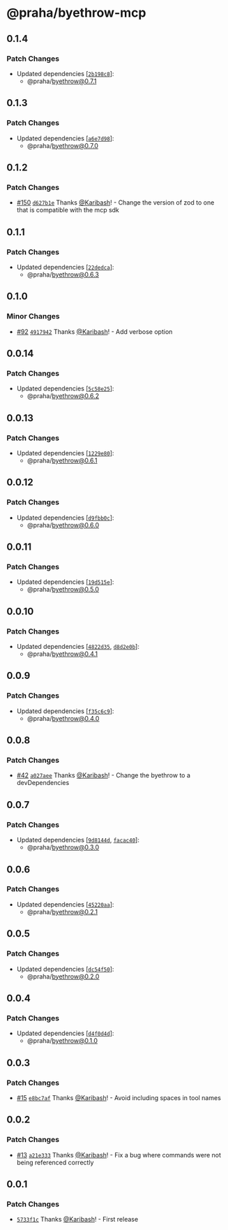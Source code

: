# @praha/byethrow-mcp

## 0.1.4

### Patch Changes

- Updated dependencies [[`2b198c8`](https://github.com/praha-inc/byethrow/commit/2b198c8de38cf1888eb9015223a23eaf65172057)]:
  - @praha/byethrow@0.7.1

## 0.1.3

### Patch Changes

- Updated dependencies [[`a6e7d98`](https://github.com/praha-inc/byethrow/commit/a6e7d98486887e519252fa03c7be88d92a05847c)]:
  - @praha/byethrow@0.7.0

## 0.1.2

### Patch Changes

- [#150](https://github.com/praha-inc/byethrow/pull/150) [`d627b1e`](https://github.com/praha-inc/byethrow/commit/d627b1e3df4d8bc004ca4a1a6110356d1253f99f) Thanks [@Karibash](https://github.com/Karibash)! - Change the version of zod to one that is compatible with the mcp sdk

## 0.1.1

### Patch Changes

- Updated dependencies [[`22dedca`](https://github.com/praha-inc/byethrow/commit/22dedca5646471e43f2de1781eef4da641d68c0d)]:
  - @praha/byethrow@0.6.3

## 0.1.0

### Minor Changes

- [#92](https://github.com/praha-inc/byethrow/pull/92) [`4917942`](https://github.com/praha-inc/byethrow/commit/4917942a184783e8f95206f396ee3acc43d93960) Thanks [@Karibash](https://github.com/Karibash)! - Add verbose option

## 0.0.14

### Patch Changes

- Updated dependencies [[`5c58e25`](https://github.com/praha-inc/byethrow/commit/5c58e250c8dd4c35dbf24278fb203b6746c33ca9)]:
  - @praha/byethrow@0.6.2

## 0.0.13

### Patch Changes

- Updated dependencies [[`1229e80`](https://github.com/praha-inc/byethrow/commit/1229e80f7daab65d8026a8a95a8e8206f31ca928)]:
  - @praha/byethrow@0.6.1

## 0.0.12

### Patch Changes

- Updated dependencies [[`d9fbb0c`](https://github.com/praha-inc/byethrow/commit/d9fbb0c7892fed88d566593cdb6351046d4fff6b)]:
  - @praha/byethrow@0.6.0

## 0.0.11

### Patch Changes

- Updated dependencies [[`19d515e`](https://github.com/praha-inc/byethrow/commit/19d515e453615146fe584476624d211b0249c745)]:
  - @praha/byethrow@0.5.0

## 0.0.10

### Patch Changes

- Updated dependencies [[`4822d35`](https://github.com/praha-inc/byethrow/commit/4822d35fa4f06067214b5264be13fb80a288edec), [`d8d2e0b`](https://github.com/praha-inc/byethrow/commit/d8d2e0b798e126ab28e7aa7175b3edb0ad6dcf5f)]:
  - @praha/byethrow@0.4.1

## 0.0.9

### Patch Changes

- Updated dependencies [[`f35c6c9`](https://github.com/praha-inc/byethrow/commit/f35c6c9d0f9e7a3803c10ae4e5d425b7b9abe0aa)]:
  - @praha/byethrow@0.4.0

## 0.0.8

### Patch Changes

- [#42](https://github.com/praha-inc/byethrow/pull/42) [`a027aee`](https://github.com/praha-inc/byethrow/commit/a027aee4fda209d5f1485abcb38d491125e2db95) Thanks [@Karibash](https://github.com/Karibash)! - Change the byethrow to a devDependencies

## 0.0.7

### Patch Changes

- Updated dependencies [[`9d8144d`](https://github.com/praha-inc/byethrow/commit/9d8144d2783bd21dda6ae0c7d3fe0d2326923549), [`facac40`](https://github.com/praha-inc/byethrow/commit/facac402c93c8b6195922644b9b8a9458b266e29)]:
  - @praha/byethrow@0.3.0

## 0.0.6

### Patch Changes

- Updated dependencies [[`45220aa`](https://github.com/praha-inc/byethrow/commit/45220aa5e43b4e2670dec320ea9974b09b396001)]:
  - @praha/byethrow@0.2.1

## 0.0.5

### Patch Changes

- Updated dependencies [[`dc54f50`](https://github.com/praha-inc/byethrow/commit/dc54f50f4db183d8c1b2735f07b0d3c4c665173f)]:
  - @praha/byethrow@0.2.0

## 0.0.4

### Patch Changes

- Updated dependencies [[`d4f0d4d`](https://github.com/praha-inc/byethrow/commit/d4f0d4d2ffbdfc366f61ce564dde5c54040b55a2)]:
  - @praha/byethrow@0.1.0

## 0.0.3

### Patch Changes

- [#15](https://github.com/praha-inc/byethrow/pull/15) [`e8bc7af`](https://github.com/praha-inc/byethrow/commit/e8bc7af4b7de9806aba0e7779215435cb394016d) Thanks [@Karibash](https://github.com/Karibash)! - Avoid including spaces in tool names

## 0.0.2

### Patch Changes

- [#13](https://github.com/praha-inc/byethrow/pull/13) [`a21e333`](https://github.com/praha-inc/byethrow/commit/a21e333c49ed278282d66053c39998a69c3cdfa9) Thanks [@Karibash](https://github.com/Karibash)! - Fix a bug where commands were not being referenced correctly

## 0.0.1

### Patch Changes

- [`5733f1c`](https://github.com/praha-inc/byethrow/commit/5733f1c39aa9a53ef00cbb5d26821a792c60c0ce) Thanks [@Karibash](https://github.com/Karibash)! - First release
